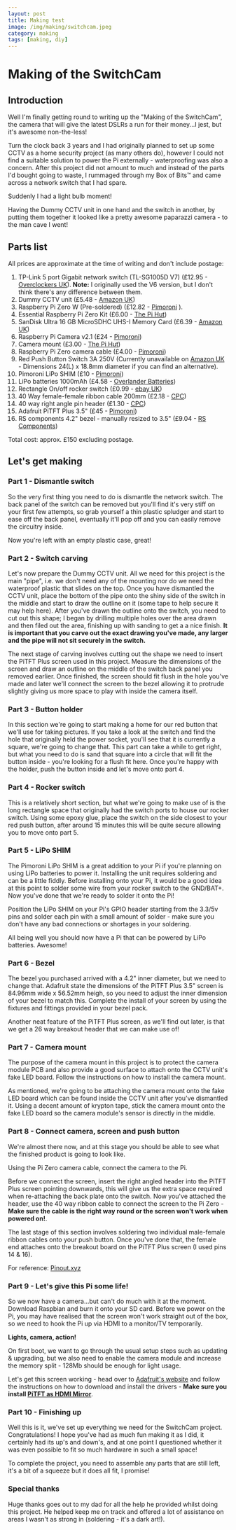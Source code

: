 ```yaml
---
layout: post
title: Making test
image: /img/making/switchcam.jpeg
category: making
tags: [making, diy]
---
```


# Making of the SwitchCam

## Introduction

Well I'm finally getting round to writing up the "Making of the SwitchCam", the camera that will give the latest DSLRs a run for their money...I jest, but it's awesome non-the-less! 

Turn the clock back 3 years and I had originally planned to set up some CCTV as a home security project (as many others do), however I could not find a suitable solution to power the Pi externally - waterproofing was also a concern. 
After this project did not amount to much and instead of the parts I'd bought going to waste, I rummaged through my Box of Bits&trade; and came across a network switch that I had spare. 

Suddenly I had a light bulb moment! 

Having the Dummy CCTV unit in one hand and the switch in another, by putting them together it looked like a pretty awesome paparazzi camera - to the man cave I went!

## Parts list

All prices are approximate at the time of writing and don't include postage:

1. TP-Link 5 port Gigabit network switch (TL-SG1005D V7) (£12.95 - [Overclockers UK](https://www.overclockers.co.uk/tp-link-5-port-desktop-gigabit-switch-5-101001000m-rj45-ports-plastic-case-tl-sg1005d-v7-nw-174-tp.html?gclid=CjwKCAjw6djYBRB8EiwAoAF6oTl44oGMxoNg0lmSdCXBgTg92OlVc_Z5p3pS6JQBzmV4W3ZA2wVJEBoCXBMQAvD_BwE)). **Note:** I originally used the V6 version, but I don't think there's any difference
between them.
2. Dummy CCTV unit (£5.48 - [Amazon UK](https://www.amazon.co.uk/gp/product/B0095RE0K0))
3. Raspberry Pi Zero W (Pre-soldered) (£12.82 - [Pimoroni](https://shop.pimoroni.com/products/raspberry-pi-zero-w) ).
4. Essential Raspberry Pi Zero Kit (£6.00 - [The Pi Hut](https://thepihut.com/collections/raspberry-pi-zero/products/raspberry-pi-zero-essential-kit))
5. SanDisk Ultra 16 GB MicroSDHC UHS-I Memory Card (£6.39 - [Amazon UK](https://www.amazon.co.uk/SanDisk-microSDHC-Memory-Adapter-Performance/dp/B073K14CVB/ref=sr_1_3?ie=UTF8&qid=1528188138&sr=8-3&keywords=sandisk+ultra+16gb))
6. Raspberry Pi Camera v2.1 (£24 - [Pimoroni](https://shop.pimoroni.com/products/raspberry-pi-camera-module-v2-1-with-mount#description))
7. Camera mount (£3.00 - [The Pi Hut](https://thepihut.com/products/raspberry-pi-camera-mount))
8. Raspberry Pi Zero camera cable (£4.00 - [Pimoroni](https://shop.pimoroni.com/products/camera-cable-raspberry-pi-zero-edition))
9. Red Push Button Switch 3A 250V (Currently unavailable on [Amazon UK](https://www.amazon.co.uk/gp/product/B0055S219U) - Dimensions 24(L) x 18.8mm diameter if you can find an alternative).
10. Pimoroni LiPo SHIM (£10 - [Pimoroni](https://shop.pimoroni.com/products/lipo-shim))
11. LiPo batteries 1000mAh (£4.58 - [Overlander Batteries](https://www.overlander.co.uk/batteries/lipo-batteries/lipo-batteries-1000mah-1s-3-7v-25c-sport.html))
12. Rectangle On/off rocker switch (£0.99 - [ebay UK](https://www.ebay.co.uk/itm/On-Off-Round-Rectangle-Rocker-Switch-Waterproof-Cover-Car-Dash-Boat-SPST-12V/261349269695?hash=item3cd9a160bf:m:mSGWmJYq-haVfJ31ZszXcsw))
13. 40 Way female-female ribbon cable 200mm (£2.18 - [CPC](http://cpc.farnell.com/pro-signal/psg-40ffrbw-200/ribbon-cable-rainbow-f-f-40way/dp/SC13726?st=40%20way%20female))
14. 40 way right angle pin header (£1.30 - [CPC](http://cpc.farnell.com/pro-signal/b20-2-40gr/pin-header-r-a-2-54mm-2x-40way/dp/CN19147?st=40%20way))
15. Adafruit PiTFT Plus 3.5" (£45 - [Pimoroni](https://shop.pimoroni.com/products/pitft-plus-480x320-3-5-tft-touchscreen-for-raspberry-pi-pi-2-and-model-a-b))
16. RS components 4.2" bezel - manually resized to 3.5" (£9.04 - [RS Components](https://uk.rs-online.com/web/p/products/8417881/))

Total cost: approx. £150 excluding postage.

## Let's get making

### Part 1 - Dismantle switch

So the very first thing you need to do is dismantle the network switch. The back panel of the switch can be removed but you'll find it's very stiff on your first few attempts, so grab yourself a thin plastic spludger and start to ease off the back panel, eventually it'll pop off and you can easily remove the circuitry inside.

Now you're left with an empty plastic case, great! 

### Part 2 - Switch carving

Let's now prepare the Dummy CCTV unit. All we need for this project is the main "pipe", i.e. we don't need any of the mounting nor do we need the waterproof plastic that slides on the top. Once you have dismantled the CCTV unit, place the bottom of the pipe onto the shiny side of the switch in the middle and start to draw the outline on it (some tape to help secure it may help here). After you've drawn the outline onto the switch, you need to cut out this shape; I began by drilling multiple holes over the area drawn and then filed out the area, finishing up with sanding to get a a nice finish. **It is important that you carve out the exact drawing you've made, any larger and the pipe will not sit securely in the switch.**

The next stage of carving involves cutting out the shape we need to insert the PiTFT Plus screen used in this project. Measure the dimensions of the screen and draw an outline on the middle of the switch back panel you removed earlier. Once finished, the screen should fit flush in the hole you've made and later we'll connect the screen to the bezel allowing it to protrude slightly giving us more space to play with inside the camera itself.

### Part 3 - Button holder

In this section we're going to start making a home for our red button that we'll use for taking pictures. If you take a look at the switch and find the hole that originally held the power socket, you'll see that it is currently a square, we're going to change that. This part can take a while to get right, but what you need to do is sand that square into a circle that will fit the button inside - you're looking for a flush fit here. Once you're happy with the holder, push the button inside and let's move onto part 4.

### Part 4 - Rocker switch

This is a relatively short section, but what we're going to make use of is the long rectangle space that originally had the switch ports to house our rocker switch. Using some epoxy glue, place the switch on the side closest to your red push button, after around 15 minutes this will be quite secure allowing you to move onto part 5.

### Part 5 - LiPo SHIM

The Pimoroni LiPo SHIM is a great addition to your Pi if you're planning on using LiPo batteries to power it. Installing the unit requires soldering and can be a little fiddly. Before installing onto your Pi, it would be a good idea at this point to solder some wire from your rocker switch to the GND/BAT+. Now you've done that we're ready to solder it onto the Pi!

Position the LiPo SHIM on your Pi's GPIO header starting from the 3.3/5v pins and solder each pin with a small amount of solder - make sure you don't have any bad connections or shortages in your soldering.

All being well you should now have a Pi that can be powered by LiPo batteries. Awesome!

### Part 6 - Bezel

The bezel you purchased arrived with a 4.2" inner diameter, but we need to change that. Adafruit state the dimensions of the PiTFT Plus 3.5" screen is 84.96mm wide x 56.52mm heigh, so you need to adjust the inner dimension of your bezel to match this. Complete the install of your screen by using the fixtures and fittings provided in your bezel pack.

Another neat feature of the PiTFT Plus screen, as we'll find out later, is that we get a 26 way breakout header that we can make use of!

### Part 7 - Camera mount

The purpose of the camera mount in this project is to protect the camera module PCB and also provide a good surface to attach onto the CCTV unit's fake LED board. Follow the instructions on how to install the camera mount. 

As mentioned, we're going to be attaching the camera mount onto the fake LED board which can be found inside the CCTV unit after you've dismantled it. Using a decent amount of krypton tape, stick the camera mount onto the fake LED board so the camera module's sensor is directly in the middle.

### Part 8 - Connect camera, screen and push button

We're almost there now, and at this stage you should be able to see what the finished product is going to look like.

Using the Pi Zero camera cable, connect the camera to the Pi.

Before we connect the screen, insert the right angled header into the PiTFT Plus screen pointing downwards, this will give us the extra space required when re-attaching the back plate onto the switch. Now you've attached the header, use the 40 way ribbon cable to connect the screen to the Pi Zero - **Make sure the cable is the right way round or the screen won't work when powered on!**. 

The last stage of this section involves soldering two individual male-female ribbon cables onto your push button. Once you've done that, the female end attaches onto the breakout board on the PiTFT Plus screen (I used pins 14 & 16).

For reference: [Pinout.xyz](https://pinout.xyz/pinout/pitft_plus_35) 

### Part 9 - Let's give this Pi some life!

So we now have a camera...but can't do much with it at the moment. Download Raspbian and burn it onto your SD card. Before we power on the Pi, you may have realised that the screen won't work straight out of the box, so we need to hook the Pi up via HDMI to a monitor/TV temporarily. 

**Lights, camera, action!**

On first boot, we want to go through the usual setup steps such as updating & upgrading, but we also need to enable the camera module and increase the memory split - 128Mb should be enough for light usage.

Let's get this screen working - head over to [Adafruit's website](https://learn.adafruit.com/adafruit-pitft-3-dot-5-touch-screen-for-raspberry-pi/faq?view=all#easy-install-2) and follow the instructions on how to download and install the drivers - **Make sure you install [PiTFT as HDMI Mirror](https://learn.adafruit.com/adafruit-pitft-3-dot-5-touch-screen-for-raspberry-pi/faq?view=all#pitft-as-hdmi-mirror-best-for-raspbian-full-slash-pixel)**.

### Part 10 - Finishing up

Well this is it, we've set up everything we need for the SwitchCam project. Congratulations! I hope you've had as much fun making it as I did, it certainly had its up's and down's, and at one point I questioned whether it was even possible to fit so much hardware in such a small space!

To complete the project, you need to assemble any parts that are still left, it's a bit of a squeeze but it does all fit, I promise!

### Special thanks

Huge thanks goes out to my dad for all the help he provided whilst doing this project. He helped keep me on track and offered a lot of assistance on areas I wasn't as strong in (soldering - it's a dark art!). 


